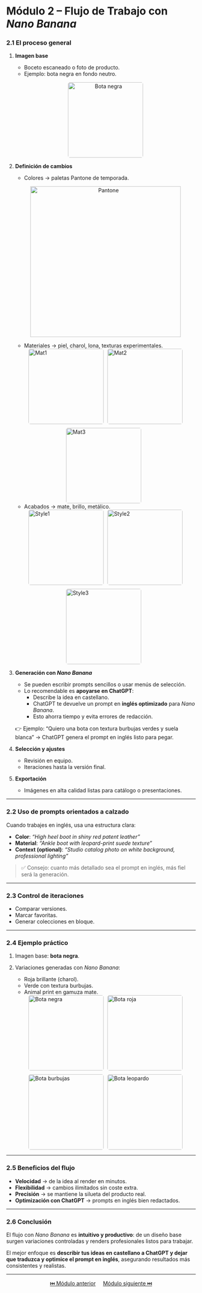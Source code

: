 # Módulo 2 – Flujo de Trabajo con *Nano Banana*

### 2.1 El proceso general
1. **Imagen base**  
   - Boceto escaneado o foto de producto.  
   - Ejemplo: bota negra en fondo neutro.  

   <p align="center">
     <img src="{{ '/oficina_avanzado/resources/black_boot.jpg' | relative_url }}" alt="Bota negra" width="200" style="border-radius: 5px;">
   </p>  

2. **Definición de cambios**  
   - Colores → paletas Pantone de temporada.  
   <p align="center">
     <img src="{{ '/oficina_avanzado/resources/pantone.jpg' | relative_url }}" alt="Pantone" width="400">
   </p>  

   - Materiales → piel, charol, lona, texturas experimentales.  
   <div style="display: flex; justify-content: center; gap: 10px; flex-wrap: wrap;">
      <img src="{{ '/oficina_avanzado/resources/mat1.jpg' | relative_url }}" alt="Mat1" width="200" style="border-radius: 5px;">
      <img src="{{ '/oficina_avanzado/resources/mat2.jpg' | relative_url }}" alt="Mat2" width="200" style="border-radius: 5px;">
      <img src="{{ '/oficina_avanzado/resources/mat3.jpg' | relative_url }}" alt="Mat3" width="200" style="border-radius: 5px;">
      <BR>
   </div>

   - Acabados → mate, brillo, metálico.  
   <div style="display: flex; justify-content: center; gap: 10px; flex-wrap: wrap;">
      <img src="{{ '/oficina_avanzado/resources/style1.jpg' | relative_url }}" alt="Style1" width="200" style="border-radius: 5px;">
      <img src="{{ '/oficina_avanzado/resources/style2.jpg' | relative_url }}" alt="Style2" width="200" style="border-radius: 5px;">
      <img src="{{ '/oficina_avanzado/resources/style3.jpg' | relative_url }}" alt="Style3" width="200" style="border-radius: 5px;">
      <BR>
   </div>


3. **Generación con *Nano Banana***  
   - Se pueden escribir prompts sencillos o usar menús de selección.  
   - Lo recomendable es **apoyarse en ChatGPT**:  
     - Describe la idea en castellano.  
     - ChatGPT te devuelve un prompt en **inglés optimizado** para *Nano Banana*.  
     - Esto ahorra tiempo y evita errores de redacción.  

   👉 Ejemplo: “Quiero una bota con textura burbujas verdes y suela blanca” → ChatGPT genera el prompt en inglés listo para pegar.  

4. **Selección y ajustes**  
   - Revisión en equipo.  
   - Iteraciones hasta la versión final.  

5. **Exportación**  
   - Imágenes en alta calidad listas para catálogo o presentaciones.  

---

### 2.2 Uso de prompts orientados a calzado  
Cuando trabajes en inglés, usa una estructura clara:  

- **Color**: *“High heel boot in shiny red patent leather”*  
- **Material**: *“Ankle boot with leopard-print suede texture”*  
- **Context (optional)**: *“Studio catalog photo on white background, professional lighting”*  

> ✅ Consejo: cuanto más detallado sea el prompt en inglés, más fiel será la generación.  

---

### 2.3 Control de iteraciones  
- Comparar versiones.  
- Marcar favoritas.  
- Generar colecciones en bloque.  

---

### 2.4 Ejemplo práctico  
1. Imagen base: **bota negra**.  
2. Variaciones generadas con *Nano Banana*:  
   - Roja brillante (charol).  
   - Verde con textura burbujas.  
   - Animal print en gamuza mate.  

   <div style="display: flex; justify-content: center; gap: 10px; flex-wrap: wrap;">
     <img src="{{ '/oficina_avanzado/resources/black_boot.jpg' | relative_url }}" alt="Bota negra" width="200" style="border-radius: 5px;">
     <img src="{{ '/oficina_avanzado/resources/red_boot.png' | relative_url }}" alt="Bota roja" width="200" style="border-radius: 5px;">
     <img src="{{ '/oficina_avanzado/resources/bubble_boot.png' | relative_url }}" alt="Bota burbujas" width="200" style="border-radius: 5px;">
     <img src="{{ '/oficina_avanzado/resources/pyton_boot.png' | relative_url }}" alt="Bota leopardo" width="200" style="border-radius: 5px;">
   </div>  

---

### 2.5 Beneficios del flujo  
- **Velocidad** → de la idea al render en minutos.  
- **Flexibilidad** → cambios ilimitados sin coste extra.  
- **Precisión** → se mantiene la silueta del producto real.  
- **Optimización con ChatGPT** → prompts en inglés bien redactados.  

---

### 2.6 Conclusión  
El flujo con *Nano Banana* es **intuitivo y productivo**: de un diseño base surgen variaciones controladas y renders profesionales listos para trabajar.  

El mejor enfoque es **describir tus ideas en castellano a ChatGPT y dejar que traduzca y optimice el prompt en inglés**, asegurando resultados más consistentes y realistas.  

---

<p align="center">
  <a href="https://hugocnl11.github.io/Formacion-interna-Navima/oficina_avanzado/modulo_1.html">⏮️ Módulo anterior</a> &nbsp;&nbsp;&nbsp;
  <a href="https://hugocnl11.github.io/Formacion-interna-Navima/oficina_avanzado/modulo_3.html">Módulo siguiente ⏭️</a>
</p>  
